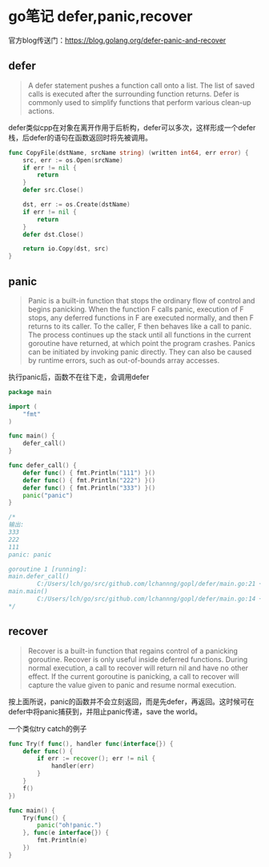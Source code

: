 # go笔记 defer,panic,recover


官方blog传送门：https://blog.golang.org/defer-panic-and-recover

## defer

> A defer statement pushes a function call onto a list. The list of saved calls is executed after the surrounding function returns. Defer is commonly used to simplify functions that perform various clean-up actions.

defer类似cpp在对象在离开作用于后析构，defer可以多次，这样形成一个defer栈，后defer的语句在函数返回时将先被调用。

```go
func CopyFile(dstName, srcName string) (written int64, err error) {
    src, err := os.Open(srcName)
    if err != nil {
        return
    }
    defer src.Close()

    dst, err := os.Create(dstName)
    if err != nil {
        return
    }
    defer dst.Close()

    return io.Copy(dst, src)
}
```

## panic

> Panic is a built-in function that stops the ordinary flow of control and begins panicking. When the function F calls panic, execution of F stops, any deferred functions in F are executed normally, and then F returns to its caller. To the caller, F then behaves like a call to panic. The process continues up the stack until all functions in the current goroutine have returned, at which point the program crashes. Panics can be initiated by invoking panic directly. They can also be caused by runtime errors, such as out-of-bounds array accesses.

执行panic后，函数不在往下走，会调用defer

```go
package main

import (
	"fmt"
)

func main() {
	defer_call()
}

func defer_call() {
	defer func() { fmt.Println("111") }()
	defer func() { fmt.Println("222") }()
	defer func() { fmt.Println("333") }()
	panic("panic")
}

/*
输出:
333
222
111
panic: panic

goroutine 1 [running]:
main.defer_call()
        C:/Users/lch/go/src/github.com/lchannng/gopl/defer/main.go:21 +0x98
main.main()
        C:/Users/lch/go/src/github.com/lchannng/gopl/defer/main.go:14 +0x27
*/
```

## recover

> Recover is a built-in function that regains control of a panicking goroutine. Recover is only useful inside deferred functions. During normal execution, a call to recover will return nil and have no other effect. If the current goroutine is panicking, a call to recover will capture the value given to panic and resume normal execution.

按上面所说，panic的函数并不会立刻返回，而是先defer，再返回。这时候可在defer中将panic捕获到，并阻止panic传递，save the world。

一个类似try catch的例子
```go
func Try(f func(), handler func(interface{}) {
    defer func() {
        if err := recover(); err != nil {
            handler(err)
        }
    }        
    f()
})

func main() {
    Try(func() {
        panic("oh!panic.")
    }, func(e interface{}) {
        fmt.Println(e)
    })
}
```

